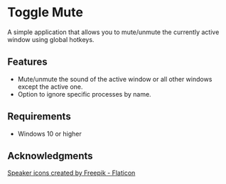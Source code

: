 # Toggle Mute

A simple application that allows you to mute/unmute the currently active window using global hotkeys.

## Features

- Mute/unmute the sound of the active window or all other windows except the active one.
- Option to ignore specific processes by name.

## Requirements

- Windows 10 or higher

## Acknowledgments

[Speaker icons created by Freepik - Flaticon](https://www.flaticon.com/free-icon/loud-speaker_3721625?term=speaker&page=1&position=54&origin=tag&related_id=3721625)
